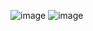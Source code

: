 ![image](https://github.com/AnjaDj/Arhitektura_projektni_zadaci/assets/93439549/12db65b3-3d7e-4aea-8d5e-34786100548d)
![image](https://github.com/AnjaDj/Arhitektura_projektni_zadaci/assets/93439549/75f55de2-bc70-42ac-b581-818660a4f60b)
